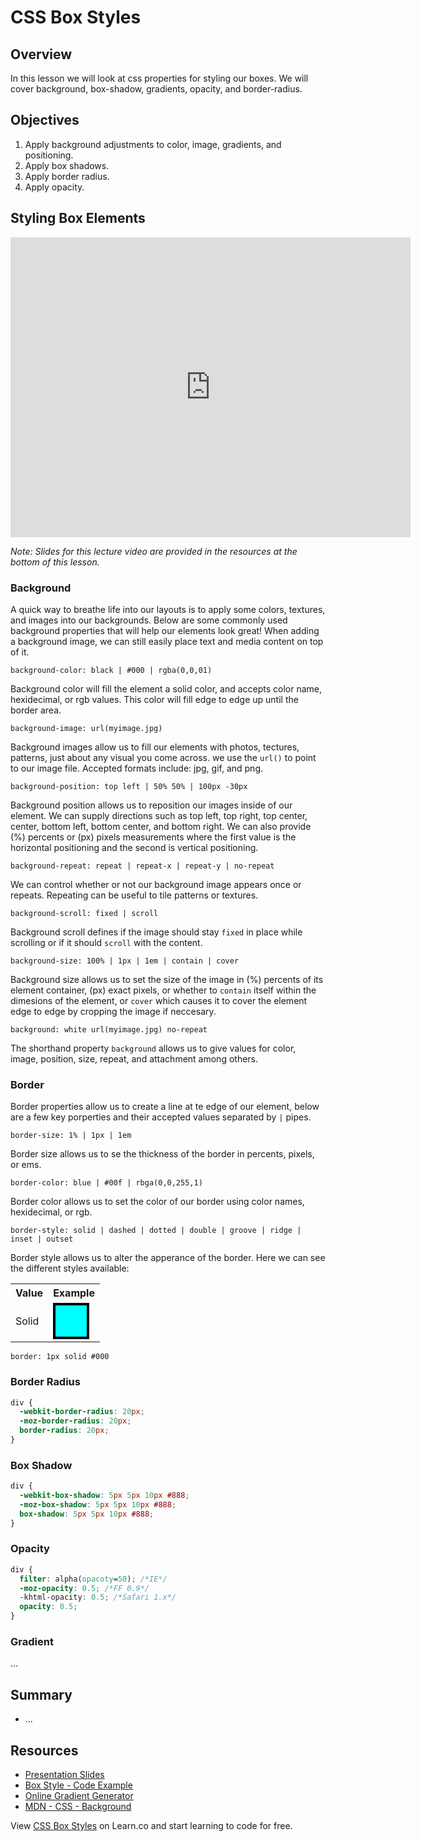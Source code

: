 # CSS Box Styles

## Overview

In this lesson we will look at css properties for styling our boxes. We will cover background, box-shadow, gradients, opacity, and border-radius.

## Objectives

1. Apply background adjustments to color, image, gradients, and positioning.
2. Apply box shadows.
3. Apply border radius.
4. Apply opacity.

## Styling Box Elements

<iframe width="640" height="480" src="https://www.youtube.com/embed/T2AEbixxGRM?rel=0" frameborder="0" allowfullscreen></iframe>

*Note: Slides for this lecture video are provided in the resources at the bottom of this lesson.*

### Background

A quick way to breathe life into our layouts is to apply some colors, textures, and images into our backgrounds. Below are some commonly used background properties that will help our elements look great! When adding a background image, we can still easily place text and media content on top of it.

`background-color: black | #000 | rgba(0,0,01)`

Background color will fill the element a solid color, and accepts color name, hexidecimal, or rgb values. This color will fill edge to edge up until the border area.

`background-image: url(myimage.jpg)`

Background images allow us to fill our elements with photos, tectures, patterns, just about any visual you come across. we use the `url()` to point to our image file. Accepted formats include: jpg, gif, and png.

`background-position: top left | 50% 50% | 100px -30px`

Background position allows us to reposition our images inside of our element. We can supply directions such as top left, top right, top center, center, bottom left, bottom center, and bottom right. We can also provide (%) percents or (px) pixels measurements where the first value is the horizontal positioning and the second is vertical positioning. 

`background-repeat: repeat | repeat-x | repeat-y | no-repeat`

We can control whether or not our background image appears once or repeats. Repeating can be useful to tile patterns or textures.

`background-scroll: fixed | scroll`

Background scroll defines if the image should stay `fixed` in place while scrolling or if it should `scroll` with the content.

`background-size: 100% | 1px | 1em | contain | cover`

Background size allows us to set the size of the image in (%) percents of its element container, (px) exact pixels, or whether to `contain` itself within the dimesions of the element, or `cover` which causes it to cover the element edge to edge by cropping the image if neccesary.

`background: white url(myimage.jpg) no-repeat`

The shorthand property `background` allows us to give values for color, image, position, size, repeat, and attachment among others.

### Border

Border properties allow us to create a line at te edge of our element, below are a few key porperties and their accepted values separated by `|` pipes.

`border-size: 1% | 1px | 1em`

Border size allows us to se the thickness of the border in percents, pixels, or ems.

`border-color: blue | #00f | rbga(0,0,255,1)`

Border color allows us to set the color of our border using color names, hexidecimal, or rgb.

`border-style: solid | dashed | dotted | double | groove | ridge | inset | outset`

Border style allows us to alter the apperance of the border. Here we can see the different styles available:

<table>
  <tr>
    <th>Value</th><th>Example</th>
  </tr>
  <tr>
    <td>Solid</td><td><div style="width:50px;height:50px;background:aqua;border:4px solid black;"></div></td>
  </tr>
</table>

`border: 1px solid #000`

### Border Radius

```css
div {
  -webkit-border-radius: 20px;
  -moz-border-radius: 20px;
  border-radius: 20px;
}
```

### Box Shadow

```css
div {
  -webkit-box-shadow: 5px 5px 10px #888;
  -moz-box-shadow: 5px 5px 10px #888;
  box-shadow: 5px 5px 10px #888;
}
```

### Opacity

```css
div {
  filter: alpha(opacoty=50); /*IE*/
  -moz-opacity: 0.5; /*FF 0.9*/
  -khtml-opacity: 0.5; /*Safari 1.x*/
  opacity: 0.5;
}
```

### Gradient

...

## Summary

- ...

## Resources

- [Presentation Slides](https://docs.google.com/presentation/d/1NIXi8WE9PfQtYgAnFhCRQ64RK_cw2hDT2sUeG4puLuo/edit?usp=sharing)
- [Box Style - Code Example](http://jsfiddle.net/flatiron_school/wsNXW/1/)
- [Online Gradient Generator](http://www.colorzilla.com/gradient-editor/)
- [MDN - CSS - Background](https://developer.mozilla.org/en-US/docs/Web/CSS/background)

<p data-visibility='hidden'>View <a href='https://learn.co/lessons/fe-box-styles' title='CSS Box Styles ~ 20min'>CSS Box Styles</a> on Learn.co and start learning to code for free.</p>
